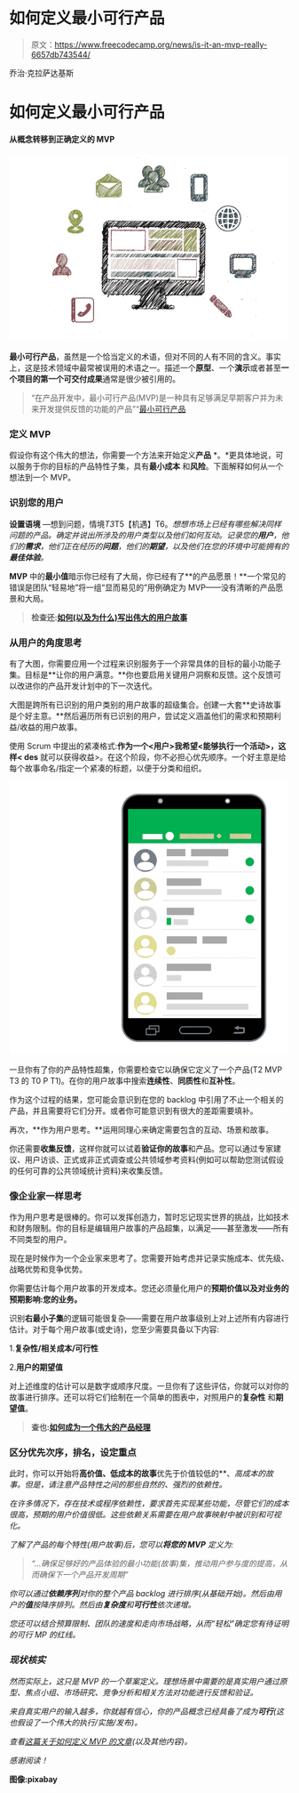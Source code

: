 # 如何定义最小可行产品

> 原文：<https://www.freecodecamp.org/news/is-it-an-mvp-really-6657db743544/>

乔治·克拉萨达基斯

# 如何定义最小可行产品

#### 从概念转移到正确定义的 MVP

![7nI2PEezl4vyuLb38mH8pQPiHpPfDFd0cmpb](img/81a01882990552886cb73cbce3ec4f5b.png)

**最小可行产品**，虽然是一个恰当定义的术语，但对不同的人有不同的含义。事实上，这是技术领域中最常被误用的术语之一。描述一个**原型**、一个**演示**或者甚至**一个项目的第一个可交付成果**通常是很少被引用的。

> “在产品开发中，最小可行产品(MVP)是一种具有足够满足早期客户并为未来开发提供反馈的功能的产品”“[最小可行产品](https://en.wikipedia.org/wiki/Minimum_viable_product)

### 定义 MVP

假设你有这个伟大的想法，你需要一个方法来开始定义**产品** *。*更具体地说，可以服务于你的目标的产品特性子集，具有**最小成本** 和**风险**。下面解释如何从一个想法到一个 MVP。

### **识别您的用户**

**设置语境** —想到问题，情境*T3*T5【机遇】T6。*想想市场上已经有哪些解决同样问题的产品。确定并说出所涉及的用户类型以及他们如何互动。记录您的**用户**，他们的**需求**，他们正在经历的**问题**，他们的**期望**，以及他们在您的环境中可能拥有的**最佳体验**。*

**MVP** 中的**最小值**暗示你已经有了大局，你已经有了**的产品愿景！**一个常见的错误是团队“轻易地”将一组“显而易见的”用例确定为 MVP——没有清晰的产品愿景和大局。

> **检查还:[如何(以及为什么)写出伟大的用户故事](https://uxdesign.cc/how-and-why-to-write-great-user-stories-f5a110668246)**

### 从用户的角度思考

有了大图，你需要应用一个过程来识别服务于一个非常具体的目标的最小功能子集。目标是**让你的用户满意。**你也要启用关键用户洞察和反馈。这个反馈可以改进你的产品开发计划中的下一次迭代。

大图是跨所有已识别的用户类别的用户故事的超级集合。创建一大套**史诗故事是个好主意。**然后遍历所有已识别的用户，尝试定义涵盖他们的需求和预期利益/收益的用户故事。

使用 Scrum 中提出的紧凑格式:**作为一个<用户>我希望<能够执行一个活动>，这样< des** 就可以获得收益>。在这个阶段，你不必担心优先顺序。一个好主意是给每个故事命名/指定一个紧凑的标题，以便于分类和组织。

![aMQWj9seF26AOzCuL4xNmHMEyejUUgcVSiou](img/9d1f4006a9593b591c7b5d7da7bf0dbe.png)

一旦你有了你的产品特性超集，你需要检查它以确保它定义了一个产品(T2 MVP T3 的 T0 P T1)。在你的用户故事中搜索**连续性**、**同质性**和**互补性**。

作为这个过程的结果，您可能会意识到在您的 backlog 中引用了不止一个相关的产品，并且需要将它们分开。或者你可能意识到有很大的差距需要填补。

再次，**作为用户思考。**运用同理心来确定需要包含的互动、场景和故事。

你还需要**收集反馈**，这样你就可以试着**验证你的故事**和产品。您可以通过专家建议、用户访谈、正式或非正式调查或公共领域参考资料(例如可以帮助您测试假设的任何可靠的公共领域统计资料)来收集反馈。

### 像企业家一样思考

作为用户思考是很棒的。你可以发挥创造力，暂时忘记现实世界的挑战，比如技术和财务限制。你的目标是编辑用户故事的产品超集，以满足——甚至激发——所有不同类型的用户。

现在是时候作为一个企业家来思考了。您需要开始考虑并记录实施成本、优先级、战略优势和竞争优势。

你需要估计每个用户故事的开发成本。您还必须量化用户的**预期价值以及对业务的预期影响:**您的业务**。**

识别**右最小子集**的逻辑可能很复杂——需要在用户故事级别上对上述所有内容进行估计。对于每个用户故事(或史诗)，您至少需要具备以下内容:

1.**复杂性/相关成本/可行性**

2.**用户的期望值**

对上述维度的估计可以是数字或顺序尺度。一旦你有了这些评估，你就可以对你的故事进行排序。还可以将它们绘制在一个简单的图表中，对照用户的**复杂性** 和**期望值**。

> **查也:[如何成为一个伟大的产品经理](https://medium.com/@gkrasadakis/the-successful-product-manager-5f3cb3aacb51)**

### 区分优先次序，排名，设定重点

此时，你可以开始将**高价值、低成本的故事**优先于价值较低的**、*高成本的故事。但是，请注意产品特性之间的那些自然的、强烈的依赖性。*

*在许多情况下，存在技术或程序依赖性，要求首先实现某些功能，尽管它们的成本很高，预期的用户价值很低。这些依赖关系需要在用户故事映射中被识别和可视化。*

*了解了产品的每个特性(用户故事)后，您可以**将您的 MVP** 定义为:*

> *“…确保足够好的产品体验的最小功能(故事)集，推动用户参与度的提高，从而确保下一个产品开发周期”*

*你可以通过**依赖序列**对你的整个产品 backlog 进行排序(从基础开始)。然后由用户的**值**按降序排列。然后由**复杂度**和**可行性**依次递增。*

*您还可以结合预算限制、团队的速度和走向市场战略，从而“轻松”确定您有待证明的可行 MP 的红线。*

### *现状核实*

*然而实际上，这只是 MVP 的一个草案定义。理想场景中需要的是真实用户通过原型、焦点小组、市场研究、竞争分析和相关方法对功能进行反馈和验证。*

*来自真实用户的输入越多，你就越有信心，你的产品概念已经具备了成为**可行**(这也假设了一个伟大的执行/实施/发布)。*

*查看[这篇关于如何定义 MVP 的文章](https://medium.freecodecamp.org/is-it-a-prototype-or-an-mvp-well-its-a-proof-of-concept-f8df5bb8940a)(以及其他内容)。*

*感谢阅读！*

**图像:pixabay**